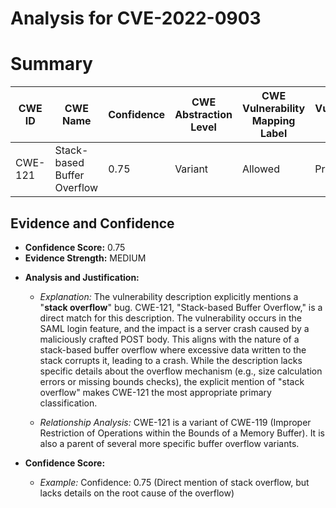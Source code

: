 # Analysis for CVE-2022-0903

# Summary
| CWE ID | CWE Name | Confidence | CWE Abstraction Level | CWE Vulnerability Mapping Label | CWE-Vulnerability Mapping Notes |
|---|---|---|---|---|---|
| CWE-121 | Stack-based Buffer Overflow | 0.75 | Variant | Allowed | Primary CWE |

## Evidence and Confidence

*   **Confidence Score:** 0.75
*   **Evidence Strength:** MEDIUM

- **Analysis and Justification:**
  - *Explanation:* The vulnerability description explicitly mentions a "**stack overflow**" bug. CWE-121, "Stack-based Buffer Overflow," is a direct match for this description. The vulnerability occurs in the SAML login feature, and the impact is a server crash caused by a maliciously crafted POST body. This aligns with the nature of a stack-based buffer overflow where excessive data written to the stack corrupts it, leading to a crash. While the description lacks specific details about the overflow mechanism (e.g., size calculation errors or missing bounds checks), the explicit mention of "stack overflow" makes CWE-121 the most appropriate primary classification.

  - *Relationship Analysis:* CWE-121 is a variant of CWE-119 (Improper Restriction of Operations within the Bounds of a Memory Buffer). It is also a parent of several more specific buffer overflow variants.

- **Confidence Score:**
  - *Example:* Confidence: 0.75 (Direct mention of stack overflow, but lacks details on the root cause of the overflow)